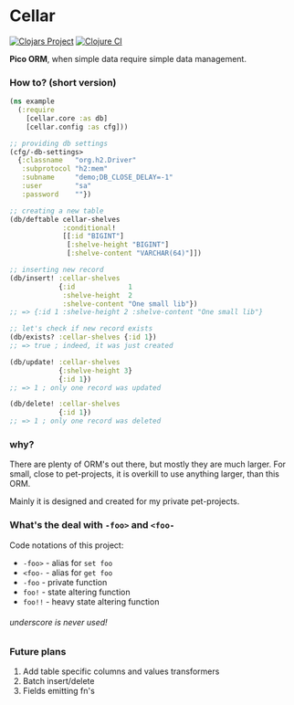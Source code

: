 # Cellar
[![Clojars Project](https://img.shields.io/clojars/v/io.github.yokalona/cellar.svg)](https://clojars.org/io.github.yokalona/cellar)
[![Clojure CI](https://github.com/yokalona/cellar/actions/workflows/clojure.yml/badge.svg?branch=main)](https://github.com/yokalona/cellar/actions/workflows/clojure.yml)

**Pico ORM**, when simple data require simple data management.
 
### How to? (short version)

```clojure
(ns example
  (:require
    [cellar.core :as db]
    [cellar.config :as cfg]))

;; providing db settings
(cfg/-db-settings>
  {:classname   "org.h2.Driver"
   :subprotocol "h2:mem"
   :subname     "demo;DB_CLOSE_DELAY=-1"
   :user        "sa"
   :password    ""})

;; creating a new table
(db/deftable cellar-shelves
             :conditional!
             [[:id "BIGINT"]
              [:shelve-height "BIGINT"]
              [:shelve-content "VARCHAR(64)"]])

;; inserting new record
(db/insert! :cellar-shelves
            {:id             1
             :shelve-height  2
             :shelve-content "One small lib"})
;; => {:id 1 :shelve-height 2 :shelve-content "One small lib"}

;; let's check if new record exists
(db/exists? :cellar-shelves {:id 1})
;; => true ; indeed, it was just created

(db/update! :cellar-shelves
            {:shelve-height 3}
            {:id 1})
;; => 1 ; only one record was updated

(db/delete! :cellar-shelves
            {:id 1})
;; => 1 ; only one record was deleted
```

### why?
There are plenty of ORM's out there, but mostly they are much larger. 
For small, close to pet-projects, it is overkill to use anything larger, than this ORM.

Mainly it is designed and created for my private pet-projects.

### What's the deal with `-foo>` and `<foo-`
Code notations of this project:

* `-foo>` - alias for `set foo`
* `<foo-` - alias for `get foo`
* `-foo`  - private function
* `foo!`  - state altering function
* `foo!!` - heavy state altering function

###### underscore is never used!

### Future plans
1. Add table specific columns and values transformers
2. Batch insert/delete
3. Fields emitting fn's
